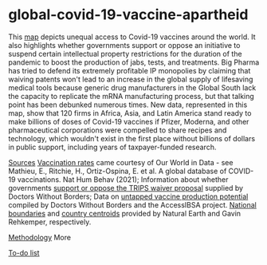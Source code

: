 # global-covid-19-vaccine-apartheid
This <a href='https://kwstancil.github.io/global-covid-19-vaccine-apartheid' target="blank"> map</a> depicts unequal access to Covid-19 vaccines around the world. It also highlights whether
governments support or oppose an initiative to suspend certain intellectual property restrictions
for the duration of the pandemic to boost the production of jabs, tests, and treatments.
Big Pharma has tried to defend its extremely profitable IP monopolies by claiming that waiving
patents won't lead to an increase in the global supply of lifesaving medical tools because generic
drug manufacturers in the Global South lack the capacity to replicate the mRNA manufacturing
process, but that talking point has been debunked numerous times. New data, represented in this
map, show that 120 firms in Africa, Asia, and Latin America stand ready to make billions of doses
of Covid-19 vaccines if Pfizer, Moderna, and other pharmaceutical corporations were compelled to
share recipes and technology, which wouldn't exist in the first place without billions of dollars
in public support, including years of taxpayer-funded research.

<u>Sources</u>
<a href='https://github.com/owid/covid-19-data/tree/master/public/data' target="blank"> Vaccination rates</a> came courtesy of Our World in Data - see Mathieu, E., Ritchie, H., Ortiz-Ospina, E. et al. A global database of COVID-19 vaccinations. Nat Hum Behav (2021); Information about whether governments <a href='https://msfaccess.org/no-patents-no-monopolies-pandemic' target="blank"> support or oppose the TRIPS waiver proposal</a> supplied by Doctors Without Borders; Data on <a href='https://www.hrw.org/news/2021/12/15/experts-identify-100-plus-firms-make-covid-19-mrna-vaccines' target="blank"> untapped vaccine production potential</a> compiled by Doctors Without Borders and the AccessIBSA project. <a href='https://www.naturalearthdata.com/downloads/50m-cultural-vectors/' target="blank">National boundaries</a> and <a href='https://gavinr.com/open-data/world-countries-centroids/' target="blank">country centroids</a> provided by Natural Earth and Gavin Rehkemper, respectively.

<u>Methodology</u>
More

<u>To-do list</u>
